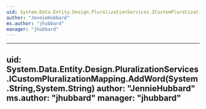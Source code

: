 ```yaml
---
uid: System.Data.Entity.Design.PluralizationServices.ICustomPluralizationMapping
author: "JennieHubbard"
ms.author: "jhubbard"
manager: "jhubbard"
---
```


---
uid: System.Data.Entity.Design.PluralizationServices.ICustomPluralizationMapping.AddWord(System.String,System.String)
author: "JennieHubbard"
ms.author: "jhubbard"
manager: "jhubbard"
---
